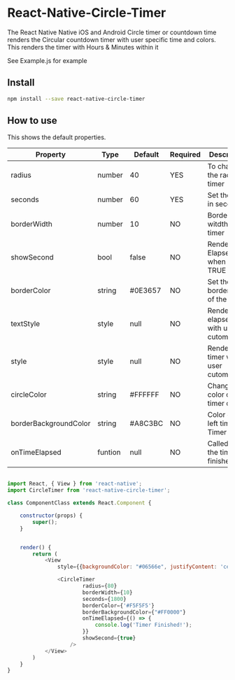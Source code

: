 # React-Native-Circle-Timer

The React Native Native iOS and Android Circle timer or countdown time renders the Circular countdown timer with user specific time and colors. 
This renders the timer with Hours & Minutes within it

See Example.js for example

## Install
```bash
npm install --save react-native-circle-timer
```

## How to use

This shows the default properties.

| Property      | Type           |   Default  | Required | Description  |
|---------------|----------------|------------|----------|---------------|
| radius       |   number      |  40     |    YES      | To change the radius of timer|
| seconds       |   number      |  60     |    YES      | Set the timer in seconds|
| borderWidth         |   number       |  10   |     NO       | Border witdth of the timer|
| showSecond         |   bool         |  false   |NO| Render Elapsed time when set to TRUE|
| borderColor      |   string       |  #0E3657   | NO |Set the border color of the timer |
| textStyle     |   style       | null | NO| Render the elapsed time with user cutomization|
| style     |   style       | null | NO| Render the timer with user cutomization|
| circleColor |   string       | #FFFFFF | NO| Change the color of timer circle|
| borderBackgroundColor |   string       | #A8C3BC | NO| Color of the left time in Timer|
| onTimeElapsed |   funtion       | null | NO| Called when the timer is finished|

```js

import React, { View } from 'react-native';
import CircleTimer from 'react-native-circle-timer';

class ComponentClass extends React.Component {

    constructor(props) {
        super();
    }


    render() {
        return (
            <View
                style={{backgroundColor: "#06566e", justifyContent: 'center', alignItems: 'center', flex: 1}}>

                <CircleTimer
                        radius={80}
                        borderWidth={10}
                        seconds={1800}
                        borderColor={'#F5F5F5'}
                        borderBackgroundColor={"#FF0000"}
                        onTimeElapsed={() => {
                            console.log('Timer Finished!');
                        }}
                        showSecond={true}
                    />
            </View>
        )
    }
}
```
